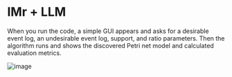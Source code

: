 # IMr + LLM

When you run the code, a simple GUI appears and asks for a desirable event log, an undesirable event log, support, and ratio parameters. Then the algorithm runs and shows the discovered Petri net model and calculated evaluation metrics.

![image](https://github.com/aliNorouzifar/IMr-LLM/assets/81296367/c199e401-7900-41ec-a044-a2282bbe8587)

